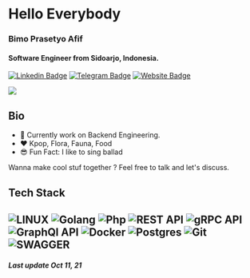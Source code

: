# Hello Everybody

### **Bimo Prasetyo Afif**

#### Software Engineer from Sidoarjo, Indonesia.

[![Linkedin Badge](https://img.shields.io/badge/-Bimo_Prasetyo_Afif-blue?style=flat&logo=Linkedin&logoColor=white)](https://www.linkedin.com/in/bimoprasetyoafif/)
[![Telegram Badge](http://img.shields.io/badge/-bimoprasetyoafif-9cf?style=flat&logo=Telegram&logoColor=white)](https://t.me/bimoprasetyoafif)
[![Website Badge](https://img.shields.io/badge/-bimopa.dev-blue?style=flat&logo=Google-Chrome&logoColor=white)](https://bimopa.dev)

![](https://komarev.com/ghpvc/?username=bimbimprasetyoafif&color=blueviolet)

## Bio
- 🏢 Currently work on Backend Engineering.
- ❤️ Kpop, Flora, Fauna, Food
- 😎 Fun Fact: I like to sing ballad


Wanna make cool stuf together ? Feel free to talk and let's discuss.

## Tech Stack
![LINUX](https://img.shields.io/badge/LINUX-FCC624?style=flat-square&logo=linux&logoColor=black)
![Golang](https://img.shields.io/badge/GOLANG-3C6498.svg?&style=flat&logo=go&logoColor=white)
![Php](https://img.shields.io/badge/PHP-3C6498.svg?&style=flat&logo=php&logoColor=white)
![REST API](https://img.shields.io/badge/REST_API-02569B.svg?&style=flat&logo=rest-api&logoColor=white)
![gRPC API](https://img.shields.io/badge/gRPC_API-9cf.svg?&style=flat&logo=rpc&logoColor=white)
![GraphQl API](https://img.shields.io/badge/GraphQl_API-E10098.svg?&style=flat&logo=graphql&logoColor=white)
![Docker](https://img.shields.io/badge/DOCKER-2496ED.svg?&style=flat&logo=docker&logoColor=white)
![Postgres](https://img.shields.io/badge/POSTGRES-%23316192.svg?&style=flat&logo=postgresql&logoColor=white)
![Git](https://img.shields.io/badge/GIT-%23F05033.svg?&style=flat&logo=git&logoColor=white)
![SWAGGER](https://img.shields.io/badge/SWAGGER-%23F05033.svg?&style=flat&logo=swagger&logoColor=white)
-------
##### Last update Oct 11, 21



